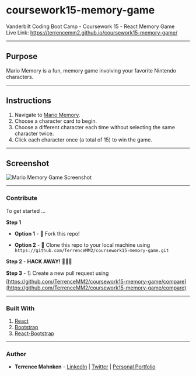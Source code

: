 # coursework15-memory-game
Vanderbilt Coding Boot Camp - Coursework 15 - React Memory Game  
Live Link: https://terrencemm2.github.io/coursework15-memory-game/

- - -

## Purpose  
Mario Memory is a fun, memory game involving your favorite Nintendo characters.

- - - 

## Instructions  

1. Navigate to [Mario Memory](https://terrencemm2.github.io/coursework15-memory-game/).  
2. Choose a character card to begin.
3. Choose a different character each time without selecting the same character twice.
4. Click each character once (a total of 15) to win the game.

- - - 

## Screenshot
![Mario Memory Game Screenshot](../media/mario-memory-screenshot.png?raw=true)

- - - 

### Contribute  

To get started ...

**Step 1**

- **Option 1** - 🍴 Fork this repo!

- **Option 2** - 👯 Clone this repo to your local machine using `https://github.com/TerrenceMM2/coursework15-memory-game.git`

**Step 2** - **HACK AWAY!** 🔨🔨🔨

**Step 3** - 🔃 Create a new pull request using [https://github.com/TerrenceMM2/coursework15-memory-game/compare](https://github.com/TerrenceMM2/coursework15-memory-game/compare)

- - -

### Built With
1. [React](https://reactjs.org/)
2. [Bootstrap](https://getbootstrap.com/)
3. [React-Bootstrap](https://www.npmjs.com/package/react-bootstrap)

- - -

### Author
* **Terrence Mahnken** - [LinkedIn](https://www.linkedin.com/in/terrencemahnken/) | [Twitter](https://twitter.com/TerrenceMahnken) | [Personal Portfolio](https://terrencemm2.github.io/)
